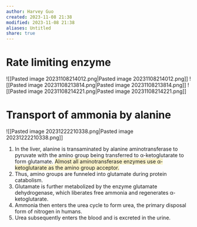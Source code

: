 ```yaml
---
author: Harvey Guo
created: 2023-11-08 21:38
modified: 2023-11-08 21:38
aliases: Untitled
share: true
---
```

# Rate limiting enzyme
![[Pasted image 20231108214012.png|Pasted image 20231108214012.png]]
![[Pasted image 20231108213814.png|Pasted image 20231108213814.png]]
![[Pasted image 20231108214221.png|Pasted image 20231108214221.png]]
# Transport of ammonia by alanine
![[Pasted image 20231222210338.png|Pasted image 20231222210338.png]]
1. In the liver, alanine is transaminated by alanine aminotransferase to pyruvate with the amino group being transferred to α-ketoglutarate to form glutamate. <span style="background:rgba(240, 200, 0, 0.2)">Almost all aminotransferase enzymes use α-ketoglutarate as the amino group acceptor.</span>  
2. Thus, amino groups are funneled into glutamate during protein catabolism.  
3. Glutamate is further metabolized by the enzyme glutamate dehydrogenase, which liberates free ammonia and regenerates α-ketoglutarate.  
4. Ammonia then enters the urea cycle to form urea, the primary disposal form of nitrogen in humans.  
5. Urea subsequently enters the blood and is excreted in the urine.